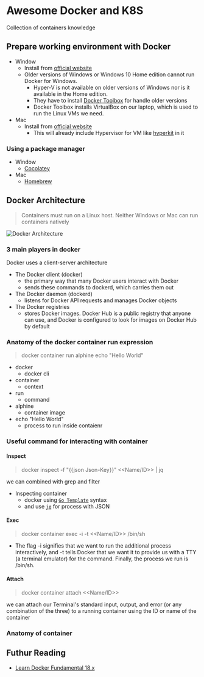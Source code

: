 # Awesome Docker and K8S
Collection of containers knowledge

## Prepare working environment with Docker
- Window
  - Install from [official website](https://hub.docker.com/editions/community/docker-ce-desktop-windows)
  - Older versions of Windows or Windows 10 Home edition cannot run Docker for Windows.
    - Hyper-V is not available on older versions of Windows nor is it available in the Home edition.
    - They have to install [Docker Toolbox](https://docs.docker.com/toolbox/toolbox_install_windows/) for handle older versions
    - Docker Toolbox installs VirtualBox on our laptop, which is used to run the Linux VMs we need.
- Mac
  - Install from [official website](https://docs.docker.com/docker-for-mac/install/)
    - This will already include Hypervisor for VM like [hyperkit](https://github.com/moby/hyperkit) in it 
    
### Using a package manager
- Window
  - [Cocolatey](https://chocolatey.org/)
- Mac
  - [Homebrew](https://brew.sh/)
    
## Docker Architecture 
> Containers must run on a Linux host. Neither Windows or Mac can run containers natively

![Docker Architecture](https://docs.docker.com/engine/images/architecture.svg)
 
### 3 main players in docker 
Docker uses a client-server architecture
  - The Docker client (docker)
    - the primary way that many Docker users interact with Docker
    - sends these commands to dockerd, which carries them out
  - The Docker daemon (dockerd) 
    - listens for Docker API requests and manages Docker objects
  - The Docker registries
    - stores Docker images. Docker Hub is a public registry that anyone can use, and Docker is configured to look for images on Docker Hub by default

### Anatomy of the docker container run expression
> docker container run alphine echo "Hello World"

- docker 
  - docker cli
- container
  - context
- run
  - command
- alphine
  - container image
- echo "Hello World"
  - process to run inside contaienr

### Useful command for interacting with container
#### Inspect
> docker inspect -f "{{json Json-Key}}" <<Name/ID>> | jq

we can combined with grep and filter
- Inspecting container
  - docker using [`Go Template`](https://golang.org/pkg/text/template/) syntax 
  - and use [`jq`](https://stedolan.github.io/jq/) for process with JSON
  
#### Exec
> docker container exec -i -t <<Name/ID>> /bin/sh 
- The flag -i signifies that we want to run the additional process interactively, and -t tells Docker that we want it to provide us with a TTY (a terminal emulator) for the command. Finally, the process we run is /bin/sh.

#### Attach
> docker container attach <<Name/ID>> 

we can attach our Terminal's standard input, output, and error (or any combination of the three) to a running container using the ID or name of the container


### Anatomy of container



## Futhur Reading
- [Learn Docker Fundamental 18.x](https://learning.oreilly.com/library/view/learn-docker-/9781788997027/)
